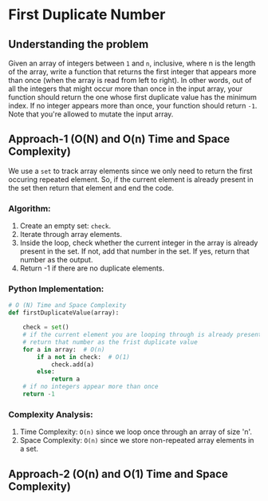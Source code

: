 # First Duplicate Number

## Understanding the problem
Given an array of integers between ```1``` and ```n```, inclusive, where n is the length of the array, write a function that returns the first integer that appears more than once (when the array is read from left to right). 
In other words, out of all the integers that might occur more than once in the input array, your function should return the one whose first duplicate value has the minimum index. 
If no integer appears more than once, your function should return ```-1```. Note that you're allowed to mutate the input array.

## Approach-1 (O(N) and O(n) Time and Space Complexity)
We use a ```set``` to track array elements since we only need to return the first occuring repeated element. So, if the current element is already present in the set
then return that element and end the code.

### Algorithm:
1. Create an empty set: ```check```.
2. Iterate through array elements.
3. Inside the loop, check whether the current integer in the array is already present in the set. If not, add that number in the set. If yes, return that number as the output.
4. Return -1 if there are no duplicate elements.

### Python Implementation:
```python
# O (N) Time and Space Complexity
def firstDuplicateValue(array):

    check = set()
    # if the current element you are looping through is already present in the set
    # return that number as the frist duplicate value
    for a in array:  # O(n)
        if a not in check:  # O(1)
            check.add(a)
        else:
            return a
    # if no integers appear more than once
    return -1
```

### Complexity Analysis:
1. Time Complexity: ```O(n)``` since we loop once through an array of size 'n'.
2. Space Complexity: ```O(n)``` since we store non-repeated array elements in a set.

## Approach-2 (O(n) and O(1) Time and Space Complexity)
